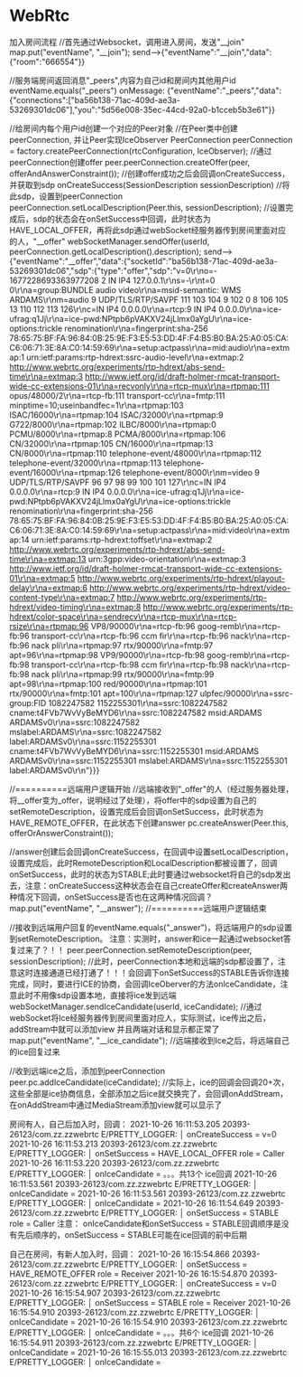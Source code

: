 # WebRtc

加入房间流程
//首先通过Websocket，调用进入房间，发送"__join"
map.put("eventName", "__join");
send-->{"eventName":"__join","data":{"room":"666554"}}

//服务端房间返回消息"_peers",内容为自己id和房间内其他用户id
eventName.equals("_peers")
onMessage: {"eventName":"_peers","data":{"connections":["ba56b138-71ac-409d-ae3a-53269301dc06"],"you":"5d56e008-35ec-44cd-92a0-b1cceb5b3e61"}}

//给房间内每个用户id创建一个对应的Peer对象
//在Peer类中创建peerConnection, 并让Peer实现IceObserver
PeerConnection peerConnection = factory.createPeerConnection(rtcConfiguration,  IceObserver);
//通过peerConnection创建offer
peer.peerConnection.createOffer(peer, offerAndAnswerConstraint());
//创建offer成功之后会回调onCreateSuccess，并获取到sdp
onCreateSuccess(SessionDescription sessionDescription)
//将此sdp，设置到peerConnection
peerConnection.setLocalDescription(Peer.this, sessionDescription);
//设置完成后，sdp的状态会在onSetSuccess中回调，此时状态为HAVE_LOCAL_OFFER，再将此sdp通过webSocket经服务器传到房间里面对应的人，"__offer"
webSocketManager.sendOffer(userId, peerConnection.getLocalDescription().description);
send-->{"eventName":"__offer","data":{"socketId":"ba56b138-71ac-409d-ae3a-53269301dc06","sdp":{"type":"offer","sdp":"v=0\r\no=- 1677228693363977208 2 IN IP4 127.0.0.1\r\ns=-\r\nt=0 0\r\na=group:BUNDLE audio video\r\na=msid-semantic: WMS ARDAMS\r\nm=audio 9 UDP/TLS/RTP/SAVPF 111 103 104 9 102 0 8 106 105 13 110 112 113 126\r\nc=IN IP4 0.0.0.0\r\na=rtcp:9 IN IP4 0.0.0.0\r\na=ice-ufrag:q1Jj\r\na=ice-pwd:NPtpb6pVAKXV24jLlmx0aYgU\r\na=ice-options:trickle renomination\r\na=fingerprint:sha-256 78:65:75:BF:FA:96:84:0B:25:9E:F3:E5:53:DD:4F:F4:B5:B0:BA:25:A0:05:CA:C6:06:71:3E:8A:C0:14:59:69\r\na=setup:actpass\r\na=mid:audio\r\na=extmap:1 urn:ietf:params:rtp-hdrext:ssrc-audio-level\r\na=extmap:2 http://www.webrtc.org/experiments/rtp-hdrext/abs-send-time\r\na=extmap:3 http://www.ietf.org/id/draft-holmer-rmcat-transport-wide-cc-extensions-01\r\na=recvonly\r\na=rtcp-mux\r\na=rtpmap:111 opus/48000/2\r\na=rtcp-fb:111 transport-cc\r\na=fmtp:111 minptime=10;useinbandfec=1\r\na=rtpmap:103 ISAC/16000\r\na=rtpmap:104 ISAC/32000\r\na=rtpmap:9 G722/8000\r\na=rtpmap:102 ILBC/8000\r\na=rtpmap:0 PCMU/8000\r\na=rtpmap:8 PCMA/8000\r\na=rtpmap:106 CN/32000\r\na=rtpmap:105 CN/16000\r\na=rtpmap:13 CN/8000\r\na=rtpmap:110 telephone-event/48000\r\na=rtpmap:112 telephone-event/32000\r\na=rtpmap:113 telephone-event/16000\r\na=rtpmap:126 telephone-event/8000\r\nm=video 9 UDP/TLS/RTP/SAVPF 96 97 98 99 100 101 127\r\nc=IN IP4 0.0.0.0\r\na=rtcp:9 IN IP4 0.0.0.0\r\na=ice-ufrag:q1Jj\r\na=ice-pwd:NPtpb6pVAKXV24jLlmx0aYgU\r\na=ice-options:trickle renomination\r\na=fingerprint:sha-256 78:65:75:BF:FA:96:84:0B:25:9E:F3:E5:53:DD:4F:F4:B5:B0:BA:25:A0:05:CA:C6:06:71:3E:8A:C0:14:59:69\r\na=setup:actpass\r\na=mid:video\r\na=extmap:14 urn:ietf:params:rtp-hdrext:toffset\r\na=extmap:2 http://www.webrtc.org/experiments/rtp-hdrext/abs-send-time\r\na=extmap:13 urn:3gpp:video-orientation\r\na=extmap:3 http://www.ietf.org/id/draft-holmer-rmcat-transport-wide-cc-extensions-01\r\na=extmap:5 http://www.webrtc.org/experiments/rtp-hdrext/playout-delay\r\na=extmap:6 http://www.webrtc.org/experiments/rtp-hdrext/video-content-type\r\na=extmap:7 http://www.webrtc.org/experiments/rtp-hdrext/video-timing\r\na=extmap:8 http://www.webrtc.org/experiments/rtp-hdrext/color-space\r\na=sendrecv\r\na=rtcp-mux\r\na=rtcp-rsize\r\na=rtpmap:96 VP8/90000\r\na=rtcp-fb:96 goog-remb\r\na=rtcp-fb:96 transport-cc\r\na=rtcp-fb:96 ccm fir\r\na=rtcp-fb:96 nack\r\na=rtcp-fb:96 nack pli\r\na=rtpmap:97 rtx/90000\r\na=fmtp:97 apt=96\r\na=rtpmap:98 VP9/90000\r\na=rtcp-fb:98 goog-remb\r\na=rtcp-fb:98 transport-cc\r\na=rtcp-fb:98 ccm fir\r\na=rtcp-fb:98 nack\r\na=rtcp-fb:98 nack pli\r\na=rtpmap:99 rtx/90000\r\na=fmtp:99 apt=98\r\na=rtpmap:100 red/90000\r\na=rtpmap:101 rtx/90000\r\na=fmtp:101 apt=100\r\na=rtpmap:127 ulpfec/90000\r\na=ssrc-group:FID 1082247582 1152255301\r\na=ssrc:1082247582 cname:t4FVb7WvVyBeMYD6\r\na=ssrc:1082247582 msid:ARDAMS ARDAMSv0\r\na=ssrc:1082247582 mslabel:ARDAMS\r\na=ssrc:1082247582 label:ARDAMSv0\r\na=ssrc:1152255301 cname:t4FVb7WvVyBeMYD6\r\na=ssrc:1152255301 msid:ARDAMS ARDAMSv0\r\na=ssrc:1152255301 mslabel:ARDAMS\r\na=ssrc:1152255301 label:ARDAMSv0\r\n"}}}

//==========远端用户逻辑开始
//远端接收到"_offer"的人（经过服务器处理，将__offer变为_offer，说明经过了处理），将offer中的sdp设置为自己的setRemoteDescription，设置完成后会回调onSetSuccess，此时状态为HAVE_REMOTE_OFFER，在此状态下创建answer
pc.createAnswer(Peer.this, offerOrAnswerConstraint());

//answer创建后会回调onCreateSuccess，在回调中设置setLocalDescription，设置完成后，此时RemoteDescription和LocalDescription都被设置了，回调onSetSuccess，此时的状态为STABLE;此时要通过websocket将自己的sdp发出去，注意：onCreateSuccess这种状态会在自己createOffer和createAnswer两种情况下回调，onSetSuccess是否也在这两种情况回调？
map.put("eventName", "__answer");
//==========远端用户逻辑结束

//接收到远端用户回复的eventName.equals("_answer")，将远端用户的sdp设置到setRemoteDescription。 注意：实测时，answer和ice一起通过websocket答复过来了？！！
peer.peerConnection.setRemoteDescription(peer, sessionDescription);
//此时，peerConnection本地和远端的sdp都设置了，注意这时连接通道已经打通了！！！会回调下onSetSuccess的STABLE告诉你连接完成，同时，要进行ICE的协商，会回调IceOberver的方法onIceCandidate，注意此时不用像sdp设置本地，直接将ice发到远端
webSocketManager.sendIceCandidate(userId, iceCandidate);
//通过webSocket将Ice经服务器传到房间里面对应人，实际测试，ice传出之后，addStream中就可以添加view 并且两端对话和显示都正常了
map.put("eventName", "__ice_candidate");
//远端接收到Ice之后，将远端自己的ice回复过来

//收到远端ice之后，添加到peerConnection
peer.pc.addIceCandidate(iceCandidate);
//实际上，ice的回调会回调20+次，这些全部是ice协商信息，全部添加之后ice就交换完了，会回调onAddStream，在onAddStream中通过MediaStream添加view就可以显示了



房间有人，自己后加入时，回调：
2021-10-26 16:11:53.205 20393-26123/com.zz.zzwebrtc E/PRETTY_LOGGER: │ onCreateSuccess = v=0
2021-10-26 16:11:53.213 20393-26123/com.zz.zzwebrtc E/PRETTY_LOGGER: │ onSetSuccess = HAVE_LOCAL_OFFER  role = Caller
2021-10-26 16:11:53.220 20393-26123/com.zz.zzwebrtc E/PRETTY_LOGGER: │ onIceCandidate = 
。。。共13个 ice回调
2021-10-26 16:11:53.561 20393-26123/com.zz.zzwebrtc E/PRETTY_LOGGER: │ onIceCandidate = 
2021-10-26 16:11:53.561 20393-26123/com.zz.zzwebrtc E/PRETTY_LOGGER: │ onIceCandidate = 
2021-10-26 16:11:54.649 20393-26123/com.zz.zzwebrtc E/PRETTY_LOGGER: │ onSetSuccess = STABLE  role = Caller
注意：
onIceCandidate和onSetSuccess = STABLE回调顺序是没有先后顺序的，onSetSuccess = STABLE可能在ice回调的前中后期

自己在房间，有新人加入时，回调：
2021-10-26 16:15:54.866 20393-26123/com.zz.zzwebrtc E/PRETTY_LOGGER: │ onSetSuccess = HAVE_REMOTE_OFFER  role = Receiver
2021-10-26 16:15:54.870 20393-26123/com.zz.zzwebrtc E/PRETTY_LOGGER: │ onCreateSuccess = v=0
2021-10-26 16:15:54.907 20393-26123/com.zz.zzwebrtc E/PRETTY_LOGGER: │ onSetSuccess = STABLE  role = Receiver
2021-10-26 16:15:54.910 20393-26123/com.zz.zzwebrtc E/PRETTY_LOGGER: │ onIceCandidate = 
2021-10-26 16:15:54.910 20393-26123/com.zz.zzwebrtc E/PRETTY_LOGGER: │ onIceCandidate = 
。。。共6个 ice回调
2021-10-26 16:15:54.911 20393-26123/com.zz.zzwebrtc E/PRETTY_LOGGER: │ onIceCandidate = 
2021-10-26 16:15:55.013 20393-26123/com.zz.zzwebrtc E/PRETTY_LOGGER: │ onIceCandidate = 

